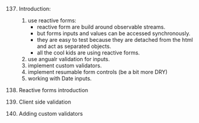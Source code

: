 137. Introduction:
     1. use reactive forms:
         * reactive form are build around observable streams.
         * but forms inputs and values can be accessed synchronously.
         * they are easy to test because they are detached from the html and act as separated objects.
         * all the cool kids are using reactive forms.
     2. use angualr validation for inputs.
     3. implement custom validators.
     4. implement resumable form controls (be a bit more DRY)
     5. working with Date inputs.

138. Reactive forms introduction
139. Client side validation
140. Adding custom validators